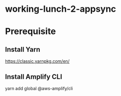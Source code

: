 # working-lunch-2-appsync

# Prerequisite

## Install Yarn

https://classic.yarnpkg.com/en/

## Install Amplify CLI

yarn add global @aws-amplify/cli
